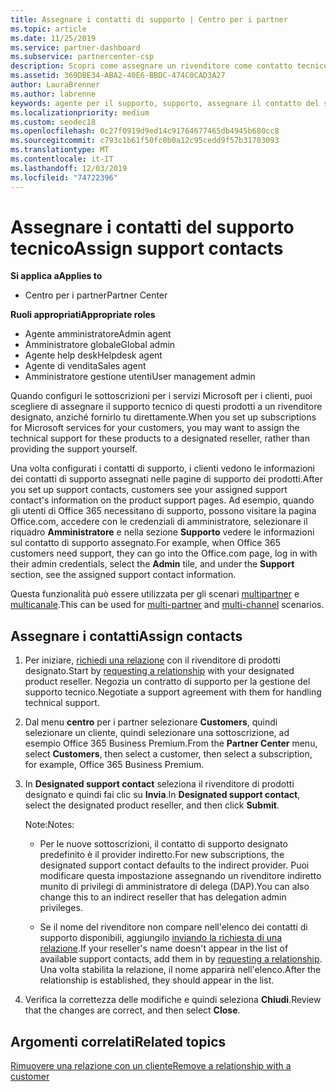 ```yaml
---
title: Assegnare i contatti di supporto | Centro per i partner
ms.topic: article
ms.date: 11/25/2019
ms.service: partner-dashboard
ms.subservice: partnercenter-csp
description: Scopri come assegnare un rivenditore come contatto tecnico per i clienti con sottoscrizioni ai servizi Microsoft.
ms.assetid: 369DBE34-ABA2-40E6-BBDC-474C0CAD3A27
author: LauraBrenner
ms.author: labrenne
keywords: agente per il supporto, supporto, assegnare il contatto del supporto tecnico, contatto del supporto tecnico designato
ms.localizationpriority: medium
ms.custom: seodec18
ms.openlocfilehash: 0c27f0919d9ed14c91764677465db4945b680cc8
ms.sourcegitcommit: c793c1b61f50fc0b0a12c95cedd9f57b31703093
ms.translationtype: MT
ms.contentlocale: it-IT
ms.lasthandoff: 12/03/2019
ms.locfileid: "74722396"
---
```

# <a name="assign-support-contacts"></a><span data-ttu-id="a8451-104">Assegnare i contatti del supporto tecnico</span><span class="sxs-lookup"><span data-stu-id="a8451-104">Assign support contacts</span></span>

<span data-ttu-id="a8451-105">**Si applica a**</span><span class="sxs-lookup"><span data-stu-id="a8451-105">**Applies to**</span></span>

- <span data-ttu-id="a8451-106">Centro per i partner</span><span class="sxs-lookup"><span data-stu-id="a8451-106">Partner Center</span></span>

<span data-ttu-id="a8451-107">**Ruoli appropriati**</span><span class="sxs-lookup"><span data-stu-id="a8451-107">**Appropriate roles**</span></span>

- <span data-ttu-id="a8451-108">Agente amministratore</span><span class="sxs-lookup"><span data-stu-id="a8451-108">Admin agent</span></span>
- <span data-ttu-id="a8451-109">Amministratore globale</span><span class="sxs-lookup"><span data-stu-id="a8451-109">Global admin</span></span>
- <span data-ttu-id="a8451-110">Agente help desk</span><span class="sxs-lookup"><span data-stu-id="a8451-110">Helpdesk agent</span></span>
- <span data-ttu-id="a8451-111">Agente di vendita</span><span class="sxs-lookup"><span data-stu-id="a8451-111">Sales agent</span></span>
- <span data-ttu-id="a8451-112">Amministratore gestione utenti</span><span class="sxs-lookup"><span data-stu-id="a8451-112">User management admin</span></span>

<span data-ttu-id="a8451-113">Quando configuri le sottoscrizioni per i servizi Microsoft per i clienti, puoi scegliere di assegnare il supporto tecnico di questi prodotti a un rivenditore designato, anziché fornirlo tu direttamente.</span><span class="sxs-lookup"><span data-stu-id="a8451-113">When you set up subscriptions for Microsoft services for your customers, you may want to assign the technical support for these products to a designated reseller, rather than providing the support yourself.</span></span>

<span data-ttu-id="a8451-114">Una volta configurati i contatti di supporto, i clienti vedono le informazioni dei contatti di supporto assegnati nelle pagine di supporto dei prodotti.</span><span class="sxs-lookup"><span data-stu-id="a8451-114">After you set up support contacts, customers see your assigned support contact's information on the product support pages.</span></span> <span data-ttu-id="a8451-115">Ad esempio, quando gli utenti di Office 365 necessitano di supporto, possono visitare la pagina Office.com, accedere con le credenziali di amministratore, selezionare il riquadro **Amministratore** e nella sezione **Supporto** vedere le informazioni sul contatto di supporto assegnato.</span><span class="sxs-lookup"><span data-stu-id="a8451-115">For example, when Office 365 customers need support, they can go into the Office.com page, log in with their admin credentials, select the **Admin** tile, and under the **Support** section, see the assigned support contact information.</span></span>

<span data-ttu-id="a8451-116">Questa funzionalità può essere utilizzata per gli scenari [multipartner](multipartner.md) e [multicanale](multichannel.md).</span><span class="sxs-lookup"><span data-stu-id="a8451-116">This can be used for [multi-partner](multipartner.md) and [multi-channel](multichannel.md) scenarios.</span></span> 

<a href="" id="assigncontacts"></a>
## <a name="assign-contacts"></a><span data-ttu-id="a8451-117">Assegnare i contatti</span><span class="sxs-lookup"><span data-stu-id="a8451-117">Assign contacts</span></span>

1.  <span data-ttu-id="a8451-118">Per iniziare, [richiedi una relazione](request-a-relationship-with-a-customer.md) con il rivenditore di prodotti designato.</span><span class="sxs-lookup"><span data-stu-id="a8451-118">Start by [requesting a relationship](request-a-relationship-with-a-customer.md) with your designated product reseller.</span></span> <span data-ttu-id="a8451-119">Negozia un contratto di supporto per la gestione del supporto tecnico.</span><span class="sxs-lookup"><span data-stu-id="a8451-119">Negotiate a support agreement with them for handling technical support.</span></span>

2.  <span data-ttu-id="a8451-120">Dal menu **centro** per i partner selezionare **Customers**, quindi selezionare un cliente, quindi selezionare una sottoscrizione, ad esempio Office 365 Business Premium.</span><span class="sxs-lookup"><span data-stu-id="a8451-120">From the **Partner Center** menu, select **Customers**, then select a customer, then select a subscription, for example, Office 365 Business Premium.</span></span>

3.  <span data-ttu-id="a8451-121">In **Designated support contact** seleziona il rivenditore di prodotti designato e quindi fai clic su **Invia**.</span><span class="sxs-lookup"><span data-stu-id="a8451-121">In  **Designated support contact**, select the designated product reseller, and then click **Submit**.</span></span> 

    <span data-ttu-id="a8451-122">Note:</span><span class="sxs-lookup"><span data-stu-id="a8451-122">Notes:</span></span> 
    
    *  <span data-ttu-id="a8451-123">Per le nuove sottoscrizioni, il contatto di supporto designato predefinito è il provider indiretto.</span><span class="sxs-lookup"><span data-stu-id="a8451-123">For new subscriptions, the designated support contact defaults to the indirect provider.</span></span> <span data-ttu-id="a8451-124">Puoi modificare questa impostazione assegnando un rivenditore indiretto munito di privilegi di amministratore di delega (DAP).</span><span class="sxs-lookup"><span data-stu-id="a8451-124">You can also change this to an indirect reseller that has delegation admin privileges.</span></span>
    
    *  <span data-ttu-id="a8451-125">Se il nome del rivenditore non compare nell'elenco dei contatti di supporto disponibili, aggiungilo [inviando la richiesta di una relazione](request-a-relationship-with-a-customer.md).</span><span class="sxs-lookup"><span data-stu-id="a8451-125">If your reseller's name doesn't appear in the list of available support contacts, add them in by [requesting a relationship](request-a-relationship-with-a-customer.md).</span></span> <span data-ttu-id="a8451-126">Una volta stabilita la relazione, il nome apparirà nell'elenco.</span><span class="sxs-lookup"><span data-stu-id="a8451-126">After the relationship is established, they should appear in the list.</span></span>  

4.  <span data-ttu-id="a8451-127">Verifica la correttezza delle modifiche e quindi seleziona **Chiudi**.</span><span class="sxs-lookup"><span data-stu-id="a8451-127">Review that the changes are correct, and then select **Close**.</span></span>

## <a name="related-topics"></a><span data-ttu-id="a8451-128">Argomenti correlati</span><span class="sxs-lookup"><span data-stu-id="a8451-128">Related topics</span></span>

[<span data-ttu-id="a8451-129">Rimuovere una relazione con un cliente</span><span class="sxs-lookup"><span data-stu-id="a8451-129">Remove a relationship with a customer</span></span>](remove-a-relationship.md)